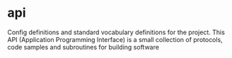 # api
Config definitions and standard vocabulary definitions for the project. This API (Application Programming Interface) is a small collection of protocols, code samples and subroutines for building software
